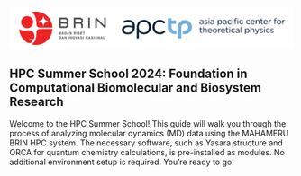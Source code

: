![Screenshot 2024-09-02 at xx](https://github.com/lala002-brin/BRIN_ComChem_workshop/blob/main/attachment/header.jpg) 

## HPC Summer School 2024: Foundation in Computational Biomolecular and Biosystem Research

Welcome to the HPC Summer School! This guide will walk you through the process of analyzing molecular dynamics (MD) data using the MAHAMERU BRIN HPC system. The necessary software, such as Yasara structure and ORCA for quantum chemistry calculations, is pre-installed as modules. No additional environment setup is required. You’re ready to go!
